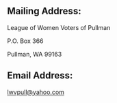 ## Mailing Address:
League of Women Voters of Pullman

P.O. Box 366

Pullman, WA 99163

## Email Address: 
lwvpull@yahoo.com

